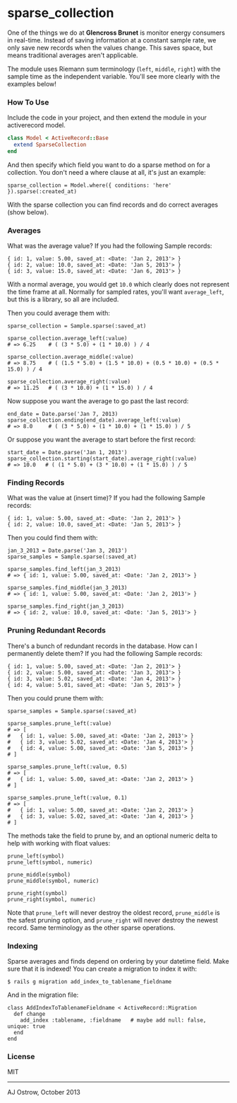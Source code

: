 # sparse_collection

One of the things we do at **Glencross Brunet** is monitor energy consumers in real-time. Instead of saving information at a constant sample rate, we only save new records when the values change. This saves space, but means traditional averages aren't applicable. 

The module uses Riemann sum terminology (`left`, `middle`, `right`) with the sample time as the independent variable. You'll see more clearly with the examples below!

### How To Use

Include the code in your project, and then extend the module in your activerecord model.

```ruby
class Model < ActiveRecord::Base
  extend SparseCollection
end
```

And then specify which field you want to do a sparse method on for a collection. You don't need a where clause at all, it's just an example:

```
sparse_collection = Model.where({ conditions: 'here' }).sparse(:created_at)
```

With the sparse collection you can find records and do correct averages (show below).

### Averages

What was the average value? If you had the following Sample records:

```
{ id: 1, value: 5.00, saved_at: <Date: 'Jan 2, 2013'> }
{ id: 2, value: 10.0, saved_at: <Date: 'Jan 5, 2013'> }
{ id: 3, value: 15.0, saved_at: <Date: 'Jan 6, 2013'> }
```

With a normal average, you would get `10.0` which clearly does not represent the time frame at all. Normally for sampled rates, you'll want `average_left`, but this is a library, so all are included. 

Then you could average them with:

```
sparse_collection = Sample.sparse(:saved_at)

sparse_collection.average_left(:value)
# => 6.25    # ( (3 * 5.0) + (1 * 10.0) ) / 4

sparse_collection.average_middle(:value)
# => 8.75    # ( (1.5 * 5.0) + (1.5 * 10.0) + (0.5 * 10.0) + (0.5 * 15.0) ) / 4

sparse_collection.average_right(:value)
# => 11.25   # ( (3 * 10.0) + (1 * 15.0) ) / 4
```

Now suppose you want the average to go past the last record:

```
end_date = Date.parse('Jan 7, 2013)
sparse_collection.ending(end_date).average_left(:value)
# => 8.0     # ( (3 * 5.0) + (1 * 10.0) + (1 * 15.0) ) / 5
```

Or suppose you want the average to start before the first record:

```
start_date = Date.parse('Jan 1, 2013')
sparse_collection.starting(start_date).average_right(:value)
# => 10.0   # ( (1 * 5.0) + (3 * 10.0) + (1 * 15.0) ) / 5
```

### Finding Records

What was the value at (insert time)? If you had the following Sample records:

```
{ id: 1, value: 5.00, saved_at: <Date: 'Jan 2, 2013'> }
{ id: 2, value: 10.0, saved_at: <Date: 'Jan 5, 2013'> }
```

Then you could find them with:

```
jan_3_2013 = Date.parse('Jan 3, 2013')
sparse_samples = Sample.sparse(:saved_at)

sparse_samples.find_left(jan_3_2013)
# => { id: 1, value: 5.00, saved_at: <Date: 'Jan 2, 2013'> }

sparse_samples.find_middle(jan_3_2013)
# => { id: 1, value: 5.00, saved_at: <Date: 'Jan 2, 2013'> }

sparse_samples.find_right(jan_3_2013)
# => { id: 2, value: 10.0, saved_at: <Date: 'Jan 5, 2013'> }
```

### Pruning Redundant Records

There's a bunch of redundant records in the database. How can I permanently delete them? If you had the following Sample records:

```
{ id: 1, value: 5.00, saved_at: <Date: 'Jan 2, 2013'> }
{ id: 2, value: 5.00, saved_at: <Date: 'Jan 3, 2013'> }
{ id: 3, value: 5.02, saved_at: <Date: 'Jan 4, 2013'> }
{ id: 4, value: 5.01, saved_at: <Date: 'Jan 5, 2013'> }
```

Then you could prune them with:

```
sparse_samples = Sample.sparse(:saved_at)

sparse_samples.prune_left(:value)
# => [
#   { id: 1, value: 5.00, saved_at: <Date: 'Jan 2, 2013'> }
#   { id: 3, value: 5.02, saved_at: <Date: 'Jan 4, 2013'> }
#   { id: 4, value: 5.00, saved_at: <Date: 'Jan 5, 2013'> }
# ]

sparse_samples.prune_left(:value, 0.5)
# => [
#   { id: 1, value: 5.00, saved_at: <Date: 'Jan 2, 2013'> }
# ]

sparse_samples.prune_left(:value, 0.1)
# => [
#   { id: 1, value: 5.00, saved_at: <Date: 'Jan 2, 2013'> }
#   { id: 3, value: 5.02, saved_at: <Date: 'Jan 4, 2013'> }
# ]
```

The methods take the field to prune by, and an optional numeric delta to help with working with float values:

```
prune_left(symbol)
prune_left(symbol, numeric)

prune_middle(symbol)
prune_middle(symbol, numeric)

prune_right(symbol)
prune_right(symbol, numeric)
```

Note that `prune_left` will never destroy the oldest record, `prune_middle` is the safest pruning option, and `prune_right` will never destroy the newest record. Same terminology as the other sparse operations. 

### Indexing

Sparse averages and finds depend on ordering by your datetime field. Make sure that it is indexed! You can create a migration to index it with:

```
$ rails g migration add_index_to_tablename_fieldname
```

And in the migration file:

```
class AddIndexToTablenameFieldname < ActiveRecord::Migration
  def change
    add_index :tablename, :fieldname   # maybe add null: false, unique: true
  end
end
```

### License

MIT

---

AJ Ostrow, October 2013